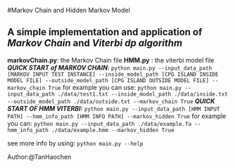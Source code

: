 #Markov Chain and Hidden Markov Model

A simple implementation and application of ***Markov Chain*** and ***Viterbi dp algorithm***
---
**markovChain.py**: the Markov Chain file
**HMM.py** : the viterbi model file
***QUICK START of MARKOV CHAIN***:
`python main.py --input_data_path [MARKOV INPUT TEST INSTANCE] --inside_model_path [CPG ISLAND INSIDE MODEL FILE] --outside_model_path [CPG ISLAND OUTSIDE MODEL FILE] --markov_chain True`
for example you can use:
`python main.py --input_data_path ./data/test1.txt --inside_model_path ./data/inside.txt --outside_model_path ./data/outside.txt --markov_chain True`
***QUICK START OF HMM VITERBI:***
`python main.py --input_data_path [HMM INPUT PATH] --hmm_info_path [HMM INFO PATH] --markov_hidden True`
for example you can:
`python main.py --input_data_path ./data/example.fa --hmm_info_path ./data/example.hmm --markov_hidden True`

see more info by using:
`python main.py --help`

Author:@TanHaochen
